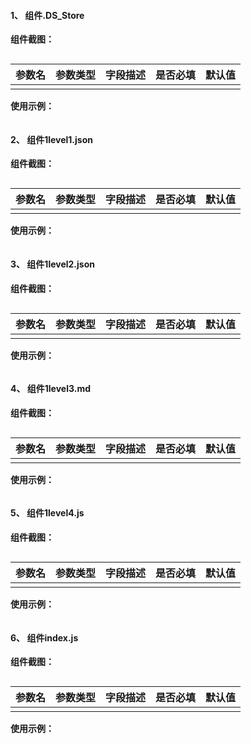 #### 1、 组件.DS_Store

**组件截图：**

![]()

|参数名|参数类型|字段描述|是否必填|默认值|
|:-----|:-----|:-----|:-----|:-----|
|  |  |  |  |  |

**使用示例：**

```
```

#### 2、 组件1level1.json

**组件截图：**

![]()

|参数名|参数类型|字段描述|是否必填|默认值|
|:-----|:-----|:-----|:-----|:-----|
|  |  |  |  |  |

**使用示例：**

```
```

#### 3、 组件1level2.json

**组件截图：**

![]()

|参数名|参数类型|字段描述|是否必填|默认值|
|:-----|:-----|:-----|:-----|:-----|
|  |  |  |  |  |

**使用示例：**

```
```

#### 4、 组件1level3.md

**组件截图：**

![]()

|参数名|参数类型|字段描述|是否必填|默认值|
|:-----|:-----|:-----|:-----|:-----|
|  |  |  |  |  |

**使用示例：**

```
```

#### 5、 组件1level4.js

**组件截图：**

![]()

|参数名|参数类型|字段描述|是否必填|默认值|
|:-----|:-----|:-----|:-----|:-----|
|  |  |  |  |  |

**使用示例：**

```
```

#### 6、 组件index.js

**组件截图：**

![]()

|参数名|参数类型|字段描述|是否必填|默认值|
|:-----|:-----|:-----|:-----|:-----|
|  |  |  |  |  |

**使用示例：**

```
```

